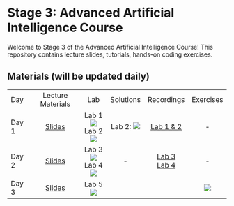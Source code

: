# Stage 3: Advanced Artificial Intelligence Course 
Welcome to Stage 3 of the Advanced Artificial Intelligence Course! 
This repository contains lecture slides, tutorials, hands-on coding exercises.

## Materials (will be updated daily)

<table>
<tr>
    <td>Day</td>
    <td align="center">Lecture Materials</td>
    <td align="center">Lab</td>
    <td align="center">Solutions</td>
    <td align="center">Recordings</td>
    <td align="center">Exercises</td>
  </tr>
  <tr>
    <td>Day 1</td>
    <td align="center"><a href="https://drive.google.com/file/d/1iKHG4bJRS4AQOpQjUeZN8Nlnn6Wq1TbD/view?usp=sharing">Slides</a></td>
    <td align="center">
      Lab 1 <a href="https://colab.research.google.com/drive/1ZVcPLTEnVLh4emltf31j0oefwB0Y0lgy?usp=sharing"><img src="https://colab.research.google.com/assets/colab-badge.svg"></a><br>
      Lab 2 <a href="https://colab.research.google.com/drive/1DM05xxA04dwOvfLNXn_25PJlzRh6kNP2?usp=sharing"><img src="https://colab.research.google.com/assets/colab-badge.svg"></a>
    </td>
    <td align="center">
      Lab 2: <a href="https://colab.research.google.com/drive/1YV02T4LLJByeix9J7H8dMAz3JbsMrvCG?usp=sharing"><img src="https://colab.research.google.com/assets/colab-badge.svg"></a>
    </td>
    <td align="center"><a href="https://www.youtube.com/watch?v=n8gslNVYXXA">Lab 1 & 2 </a></td>
    <td align="center">-</td>
  </tr>
  <tr>
    <td>Day 2</td>
    <td align="center"><a href="https://drive.google.com/file/d/1si-pgbTiRyZFd7pN9zWqgySJC_Bu7K9U/view?usp=sharing">Slides</a></td>
    <td align="center">
      Lab 3 <a href="https://colab.research.google.com/drive/1RVJgtWMy9rwEJtuQMy4OTEL3xyILWcHr?usp=sharing"><img src="https://colab.research.google.com/assets/colab-badge.svg"></a><br>
      Lab 4 <a href="https://colab.research.google.com/drive/1w7gDnTj_Zp-aRN9yEaFJuCbSvi4gNY9Q?usp=sharing"><img src="https://colab.research.google.com/assets/colab-badge.svg"></a>
    </td>
    <td align="center">-
    </td>
    <td align="center">
    <a href="https://youtu.be/awt7qBOD3us">Lab 3</a><br>
    <a href="https://youtu.be/AF0jQfiSQ0Y">Lab 4</a>
    </td>
    <td align="center">-</td>
  </tr>
  <tr>
    <td>Day 3</td>
    <td align="center"><a href="https://drive.google.com/file/d/19le6cU_zXn8baUnDJx6u19e7Asfel8P5/view?usp=sharing">Slides</a></td>
    <td align="center">
      Lab 5 <a href="https://colab.research.google.com/drive/1RIjRj2kZXKgX3rvqJ4cDu3L0TBGuqvkC?usp=sharing"><img src="https://colab.research.google.com/assets/colab-badge.svg"></a><br>
    </td>
    <td align="center">
    </td>
    <td align="center"><a href=""></a></td>
   <td align="center"><a href="https://colab.research.google.com/drive/1XfpJXfCQJaLq_7q4QJNW4sGS03pYSEMd?usp=sharing"><img src="https://colab.research.google.com/assets/colab-badge.svg"></a></td>
  </tr>
  
</table>
